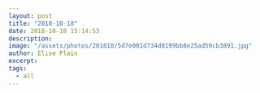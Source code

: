 ```yaml
---
layout: post
title: "2018-10-18"
date: 2018-10-18 15:14:53
description: 
image: "/assets/photos/201810/5d7e001d734d8199bb8e25ad59cb3891.jpg"
author: Elise Plain
excerpt: 
tags: 
  - all
---
```



<p></p>
